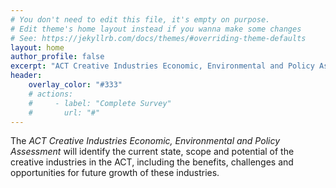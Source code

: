 ```yaml
---
# You don't need to edit this file, it's empty on purpose.
# Edit theme's home layout instead if you wanna make some changes
# See: https://jekyllrb.com/docs/themes/#overriding-theme-defaults
layout: home
author_profile: false
excerpt: "ACT Creative Industries Economic, Environmental and Policy Assessment"
header:
    overlay_color: "#333"
    # actions:
    #     - label: "Complete Survey"
    #       url: "#"
---
```


The _ACT Creative Industries Economic, Environmental and Policy Assessment_ will identify the current state, scope and potential of the creative industries in the ACT, including the benefits, challenges and opportunities for future growth of these industries.
